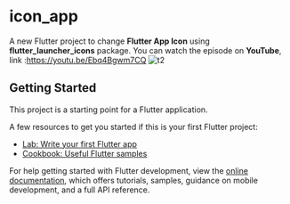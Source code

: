 # icon_app

A new Flutter project to change **Flutter App Icon** using **flutter_launcher_icons** package.
You can watch the episode on **YouTube**, link :https://youtu.be/Ebq4Bgwm7CQ
![t2](https://user-images.githubusercontent.com/36349126/209307004-7f8930d3-0e10-429e-bfb7-5ed8961b3dc5.png)



## Getting Started

This project is a starting point for a Flutter application.

A few resources to get you started if this is your first Flutter project:

- [Lab: Write your first Flutter app](https://docs.flutter.dev/get-started/codelab)
- [Cookbook: Useful Flutter samples](https://docs.flutter.dev/cookbook)

For help getting started with Flutter development, view the
[online documentation](https://docs.flutter.dev/), which offers tutorials,
samples, guidance on mobile development, and a full API reference.
